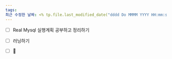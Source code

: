 ```yaml
---
tags: 
최근 수정한 날짜: <% tp.file.last_modified_date("dddd Do MMMM YYYY HH:mm:ss") %>
---
```

- [ ] Real Mysql 실행계획 공부하고 정리하기
- [ ] 러닝하기
- [ ] 



